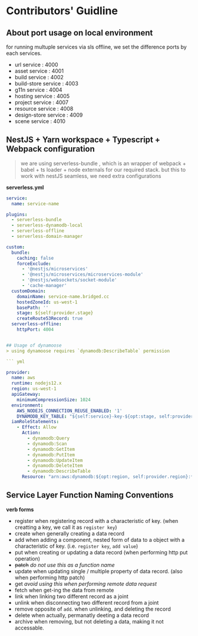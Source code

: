 # Contributors' Guidline



## About port usage on local environment
for running multuple services via sls offline, we set the difference ports by each services.

- url service            : 4000
- asset service          : 4001
- build service          : 4002
- build-store service    : 4003
- g11n service           : 4004
- hosting service        : 4005
- project service        : 4007
- resource service       : 4008
- design-store service   : 4009
- scene service          : 4010




## NestJS + Yarn workspace + Typescript + Webpack configuration

> we are using serverless-bundle , which is an wrapper of webpack + babel + ts loader + node externals for our required stack. but this to work with nestJS seamless, we need extra configurations


**serverless.yml**
``` yml
service:
  name: service-name

plugins:
  - serverless-bundle
  - serverless-dynamodb-local
  - serverless-offline
  - serverless-domain-manager

custom:
  bundle:
    caching: false
    forceExclude:
      - '@nestjs/microservices'
      - '@nestjs/microservices/microservices-module'
      - '@nestjs/websockets/socket-module'
      - 'cache-manager'
  customDomain:
    domainName: service-name.bridged.cc
    hostedZoneId: us-west-1
    basePath: ''
    stage: ${self:provider.stage}
    createRoute53Record: true
  serverless-offline:
    httpPort: 4004


## Usage of dynamoose
> using dynamoose requires `dynamodb:DescribeTable` permission

​``` yml

provider:
  name: aws
  runtime: nodejs12.x
  region: us-west-1
  apiGateway:
    minimumCompressionSize: 1024
  environment: 
    AWS_NODEJS_CONNECTION_REUSE_ENABLED: '1'
    DYNAMODB_KEY_TABLE: "${self:service}-key-${opt:stage, self:provider.stage}"
  iamRoleStatements:
    - Effect: Allow
      Action:
        - dynamodb:Query
        - dynamodb:Scan
        - dynamodb:GetItem
        - dynamodb:PutItem
        - dynamodb:UpdateItem
        - dynamodb:DeleteItem
        - dynamodb:DescribeTable
      Resource: "arn:aws:dynamodb:${opt:region, self:provider.region}:*:table/${self:provider.environment.DYNAMODB_KEY_TABLE}"
```





## Service Layer Function Naming Conventions

**verb forms**
- register               when registering record with a characteristic of key. (when creatting a key, we call it as `register key`)
- create                  when generally creating a data record
- add                      when adding a component, nested form of data to a object with a characteristic of key. (i.e. `register key`, `add value`)
- put                       when creating or updating a data record (when performing http put operation)
- ~~patch~~                   *do not use this as a function name*
- update                 when updating single / multiple property of data record. (also when performing http patch)
- get                        *avoid using this when performing remote data request*
- fetch                     when get-ing the data from remote
- link                        when linking two different record as a joint
- unlink                   when disconnecting two different record from a joint
- remove                opposite of `add`. when unlinking, and deleting the record 
- delete                   when actually, permanatly deeting a data record
- archive                 when removing, but not deleting a data, making it not accessable.
